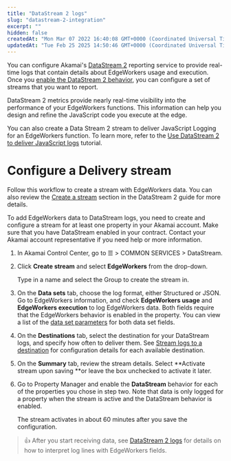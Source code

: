 ```yaml
---
title: "DataStream 2 logs"
slug: "datastream-2-integration"
excerpt: ""
hidden: false
createdAt: "Mon Mar 07 2022 16:40:08 GMT+0000 (Coordinated Universal Time)"
updatedAt: "Tue Feb 25 2025 14:50:46 GMT+0000 (Coordinated Universal Time)"
---
```

You can configure Akamai's [DataStream 2](https://techdocs.akamai.com/datastream2/docs) reporting service to provide real-time logs that contain details about EdgeWorkers usage and execution. Once you [enable the DataStream 2 behavior](https://techdocs.akamai.com/datastream2/docs/enable-datastream-behavior), you can configure a set of streams that you want to report.

DataStream 2 metrics provide nearly real-time visibility into the performance of your EdgeWorkers functions. This information can help you design and refine the JavaScript code you execute at the edge.

You can also create a Data Stream 2 stream to deliver JavaScript Logging for an EdgeWorkers function. To learn more, refer to the [Use DataStream 2 to deliver JavaScript logs](ds2-javascript-logging.md) tutorial.

# Configure a Delivery stream

Follow this workflow to create a stream with EdgeWorkers data. You can also review the [Create a stream](https://techdocs.akamai.com/datastream2/docs/create-stream) section in the DataStream 2 guide for more details.

To add EdgeWorkers data to DataStream logs, you need to create and configure a stream for at least one property in your Akamai account. Make sure that you have DataStream enabled in your contract. Contact your Akamai account representative if you need help or more information.  

1. In Akamai Control Center, go to ☰ > COMMON SERVICES > DataStream.

2. Click **Create stream** and select **EdgeWorkers** from the drop-down.

   Type in a name and select the Group to create the stream in.

3. On the **Data sets** tab, choose the log format, either Structured or JSON. Go to EdgeWorkers information, and check **EdgeWorkers usage** and **EdgeWorkers execution** to log EdgeWorkers data. Both fields require that the EdgeWorkers behavior is enabled in the property. You can view a list of the [data set parameters](datastream2-reports.md) for both data set fields.

4. On the **Destinations** tab, select the destination for your DataStream logs, and specify how often to deliver them. See [Stream logs to a destination](https://techdocs.akamai.com/datastream2/docs/stream-logs) for configuration details for each available destination.

5. On the **Summary** tab, review the stream details.  Select **Activate stream upon saving **or leave the box unchecked to activate it later. 

6. Go to Property Manager and enable the **DataStream** behavior for each of the properties you chose in step two. Note that data is only logged for a property when the stream is active and the DataStream behavior is enabled.

   The stream activates in about 60 minutes after you save the configuration.

> 👍 After you start receiving data, see [DataStream 2 logs](datastream2-reports.md) for details on how to interpret log lines with EdgeWorkers fields.
